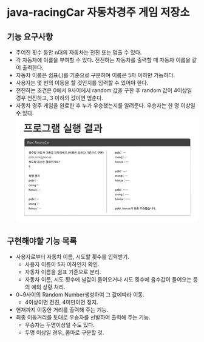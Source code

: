 # java-racingCar 자동차경주 게임 저장소
## 기능 요구사항
+ 주어진 횟수 동안 n대의 자동차는 전진 또는 멈출 수 있다.
+ 각 자동차에 이름을 부여할 수 있다. 전진하는 자동차를 출력할 때 자동차 이름을 같이 출력한다.
+ 자동차 이름은 쉼표(,)를 기준으로 구분하며 이름은 5자 이하만 가능하다.
+ 사용자는 몇 번의 이동을 할 것인지를 입력할 수 있어야 한다.
+ 전진하는 조건은 0에서 9사이에서 random 값을 구한 후 random 값이 4이상일 경우 전진하고, 3 이하의 값이면 멈춘다.
+ 자동차 경주 게임을 완료한 후 누가 우승했는지를 알려준다. 우승자는 한 명 이상일 수 있다.
![capture](./image/cap.JPG)


## 구현해야할 기능 목록
+ 사용자로부터 자동차 이름, 시도할 횟수를 입력받기.
  + 사용자 이름이 5자 이하인지 확인.
  + 자동차 이름을 쉼표 기준으로 분리.
  + 자동차 이름, 시도 횟수에 널값이 들어오거나 시도 횟수에 음수값이 들어오는 등의 예외 상황 처리.
+ 0~9사이의 Random Number생성하여 그 값에따라 이동.
  + 4이상이면 전진, 4미만이면 정지.
+ 현재까지 이동한 거리를 출력해 주는 기능.
+ 최종 이동거리를 토대로 우승자를 선발하여 출력해 주는 기능.
  + 우승자는 두명이상일 수도 있다.
  + 두명 이상일 경우, 콤마로 구분할 것.


